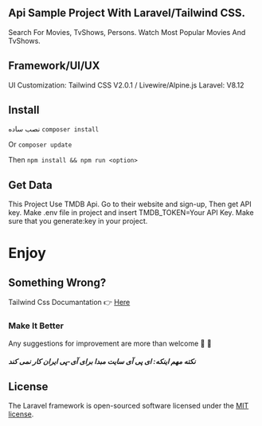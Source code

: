 ## Api Sample Project With Laravel/Tailwind CSS.
Search For Movies, TvShows, Persons. 
Watch Most Popular Movies And TvShows.

## Framework/UI/UX

UI Customization: Tailwind CSS V2.0.1 /
Livewire/Alpine.js
Laravel: V8.12

## Install
نصب ساده
```composer install```

Or 
```composer update```

Then
```npm install && npm run <option>```

## Get Data

This Project Use <a hrfe="www.themoviedb.org">TMDB</a> Api. Go to their website and sign-up, Then get API key. Make .env file in project and insert TMDB_TOKEN=Your API Key. Make sure that you generate:key in your project.

# Enjoy

## Something Wrong?
Tailwind Css Documantation :point_right: <a href="https://tailwindcss.com/docs/guides/laravel">Here</a>


### Make It Better

Any suggestions for improvement are more than welcome :bug: :hammer:

##### نکته مهم اینکه: ای پی آی سایت مبدا برای آی-پی ایران کار نمی کند

## License

The Laravel framework is open-sourced software licensed under the [MIT license](https://opensource.org/licenses/MIT).
